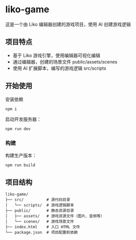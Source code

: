 # liko-game

这是一个由 Liko 编辑器创建的游戏项目，使用 AI 创建游戏逻辑

## 项目特点

- 基于 Liko 游戏引擎，使用编辑器可视化编辑
- 通过编辑器，创建的场景文件 public/assets/scenes 
- 使用 AI 扩展脚本，编写的游戏逻辑 src/scripts

## 开始使用

安装依赖
```bash
npm i
```

启动开发服务器：
```bash
npm run dev
```

### 构建

构建生产版本：
```bash
npm run build
```

## 项目结构

```
liko-game/
├── src/          # 源代码目录
│   └── scripts/  # 游戏逻辑脚本
├── public/       # 静态资源目录
│   ├── assets/   # 游戏资源文件（图片、音频等）
│   └── scenes/   # 游戏场景文件
├── index.html    # 入口 HTML 文件
└── package.json  # 项目配置和依赖
```
